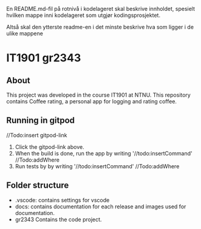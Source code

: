 En README.md-fil på rotnivå i kodelageret skal beskrive innholdet, spesielt hvilken mappe inni kodelageret som utgjør kodingsprosjektet.

Altså skal den ytterste readme-en i det minste beskrive hva som ligger i de ulike mappene
# IT1901 gr2343
## About
This project was developed in the course IT1901 at NTNU.
This repository contains Coffee rating, a personal app for logging and rating coffee. 

## Running in gitpod
//Todo:insert gitpod-link
1. Click the gitpod-link above.
2. When the build is done, run the app by writing '//todo:insertCommand' //Todo:addWhere
3. Run tests by by writing '//todo:insertCommand' //Todo:addWhere
## Folder structure
- .vscode:
contains settings for vscode
- docs:
contains documentation for each release and images used for documentation.
- gr2343
Contains the code project.